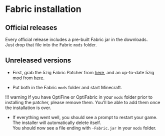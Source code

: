 # Fabric installation

## Official releases
Every official release includes a pre-built Fabric jar in the downloads.  
Just drop that file into the Fabric `mods` folder.

## Unreleased versions
* First, grab the 5zig Fabric Patcher from [here](https://github.com/5zig-reborn/5zig-fabric/releases/latest), and an up-to-date 5zig mod from
[here](https://github.com/5zig-reborn/deployments).

* Put both in the Fabric `mods` folder and start Minecraft.

!!! warning
    If you have OptiFine or OptiFabric in your `mods` folder prior to installing the patcher, please remove them.
    You'll be able to add them once the installation is over.

* If everything went well, you should see a prompt to restart your game.  
The installer will automatically delete itself.  
You should now see a file ending with `-Fabric.jar` in your `mods` folder.